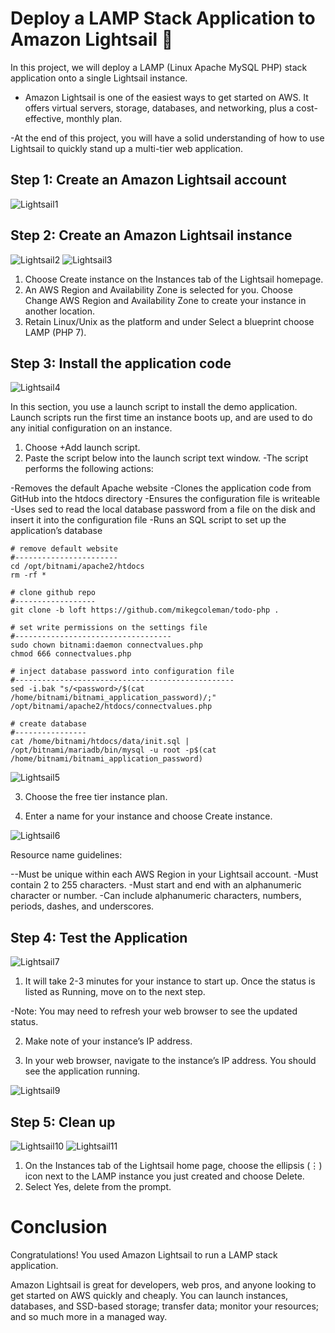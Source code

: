 # Deploy a LAMP Stack Application to Amazon Lightsail 📌

In this project, we will deploy a LAMP (Linux Apache MySQL PHP) stack application onto a single Lightsail instance.

- Amazon Lightsail is one of the easiest ways to get started on AWS. It offers virtual servers, storage, databases, and networking, plus a cost-effective, monthly plan.

-At the end of this project, you will have a solid understanding of how to use Lightsail to quickly stand up a multi-tier web application.

## Step 1: Create an Amazon Lightsail account
![Lightsail1](https://github.com/Sulemoore/AWS-Projects/assets/101164153/6549069d-df35-4c93-b2d8-5e0ab6c75f34)
## Step 2: Create an Amazon Lightsail instance
![Lightsail2](https://github.com/Sulemoore/AWS-Projects/assets/101164153/3f55aace-2ca1-4333-8564-c836a16fdc2d)
![Lightsail3](https://github.com/Sulemoore/AWS-Projects/assets/101164153/cd292647-9aa5-46c5-88d7-331860db49b7)

1. Choose Create instance on the Instances tab of the Lightsail homepage.
2. An AWS Region and Availability Zone is selected for you. Choose Change AWS Region and Availability Zone to create your instance in another location.
3. Retain Linux/Unix as the platform and under Select a blueprint choose LAMP (PHP 7).

## Step 3: Install the application code
![Lightsail4](https://github.com/Sulemoore/AWS-Projects/assets/101164153/4dc32df3-56b3-4745-9007-11000b83e4cc)

In this section, you use a launch script to install the demo application. Launch scripts run the first time an instance boots up, and are used to do any initial configuration on an instance. 

1. Choose +Add launch script.
2. Paste the script below into the launch script text window.
-The script performs the following actions:

-Removes the default Apache website
-Clones the application code from GitHub into the htdocs directory
-Ensures the configuration file is writeable
-Uses sed to read the local database password from a file on the disk and insert it into the configuration file
-Runs an SQL script to set up the application’s database

```
# remove default website
#-----------------------
cd /opt/bitnami/apache2/htdocs 
rm -rf *

# clone github repo
#------------------
git clone -b loft https://github.com/mikegcoleman/todo-php .

# set write permissions on the settings file
#-----------------------------------
sudo chown bitnami:daemon connectvalues.php
chmod 666 connectvalues.php

# inject database password into configuration file
#-------------------------------------------------
sed -i.bak "s/<password>/$(cat /home/bitnami/bitnami_application_password)/;" /opt/bitnami/apache2/htdocs/connectvalues.php

# create database
#----------------
cat /home/bitnami/htdocs/data/init.sql | /opt/bitnami/mariadb/bin/mysql -u root -p$(cat /home/bitnami/bitnami_application_password)

```

![Lightsail5](https://github.com/Sulemoore/AWS-Projects/assets/101164153/07731049-8653-46fd-b7e8-ad517dbcb9d5)


3. Choose the free tier instance plan.

4. Enter a name for your instance and choose Create instance.

![Lightsail6](https://github.com/Sulemoore/AWS-Projects/assets/101164153/dfa9432e-5d73-4bde-888f-06e38e6bb109)


Resource name guidelines:

--Must be unique within each AWS Region in your Lightsail account.
-Must contain 2 to 255 characters.
-Must start and end with an alphanumeric character or number.
-Can include alphanumeric characters, numbers, periods, dashes, and underscores.

## Step 4: Test the Application
![Lightsail7](https://github.com/Sulemoore/AWS-Projects/assets/101164153/b527913e-6a3c-4952-8a13-52514c6f39ab)

1. It will take 2-3 minutes for your instance to start up. Once the status is listed as Running, move on to the next step.
 
-Note: You may need to refresh your web browser to see the updated status.

2. Make note of your instance’s IP address.

3. In your web browser, navigate to the instance’s IP address. You should see the application running.

![Lightsail9](https://github.com/Sulemoore/AWS-Projects/assets/101164153/32e05437-5277-4dd2-b227-ae0468621ac5)


## Step 5: Clean up

![Lightsail10](https://github.com/Sulemoore/AWS-Projects/assets/101164153/6448ddb3-f36e-48f5-bf81-56b2dd99348d)
![Lightsail11](https://github.com/Sulemoore/AWS-Projects/assets/101164153/1151506f-0121-4e35-8e8b-64837f376e7e)


1. On the Instances tab of the Lightsail home page, choose the ellipsis (⋮) icon next to the LAMP instance you just created and choose Delete.
2. Select Yes, delete from the prompt.

# Conclusion
Congratulations! You used Amazon Lightsail to run a LAMP stack application.

Amazon Lightsail is great for developers, web pros, and anyone looking to get started on AWS quickly and cheaply. You can launch instances, databases, and SSD-based storage; transfer data; monitor your resources; and so much more in a managed way.
